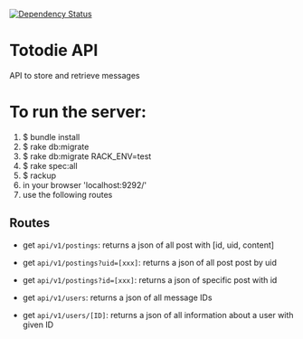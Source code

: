 [![Dependency Status](https://gemnasium.com/badges/github.com/TotodileNTHU/Totodile.svg)](https://gemnasium.com/github.com/TotodileNTHU/Totodile)

# Totodie API
API to store and retrieve messages

# To run the server:

1. $ bundle install
2. $ rake db:migrate
3. $ rake db:migrate RACK_ENV=test
4. $ rake spec:all 
5. $ rackup
6. in your browser 'localhost:9292/'
7. use the following routes

## Routes

- get `api/v1/postings`: returns a json of all post with [id, uid, content]
- get `api/v1/postings?uid=[xxx]`: returns a json of all post post by uid
- get `api/v1/postings?id=[xxx]`: returns a json of specific post with id

- get `api/v1/users`: returns a json of all message IDs
- get `api/v1/users/[ID]`: returns a json of all information about a user with given ID
